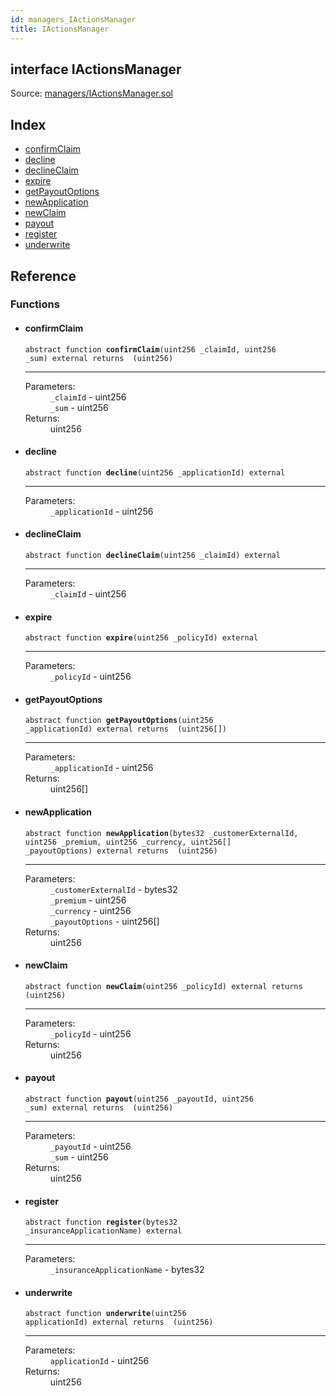 ```yaml
---
id: managers_IActionsManager
title: IActionsManager
---
```


<div class="contract-doc"><div class="contract"><h2 class="contract-header"><span class="contract-kind">interface</span> IActionsManager</h2><div class="source">Source: <a href="/blob/v1.0.0/contracts/managers/IActionsManager.sol" target="_blank">managers/IActionsManager.sol</a></div></div><div class="index"><h2>Index</h2><ul><li><a href="managers_IActionsManager.html#confirmClaim">confirmClaim</a></li><li><a href="managers_IActionsManager.html#decline">decline</a></li><li><a href="managers_IActionsManager.html#declineClaim">declineClaim</a></li><li><a href="managers_IActionsManager.html#expire">expire</a></li><li><a href="managers_IActionsManager.html#getPayoutOptions">getPayoutOptions</a></li><li><a href="managers_IActionsManager.html#newApplication">newApplication</a></li><li><a href="managers_IActionsManager.html#newClaim">newClaim</a></li><li><a href="managers_IActionsManager.html#payout">payout</a></li><li><a href="managers_IActionsManager.html#register">register</a></li><li><a href="managers_IActionsManager.html#underwrite">underwrite</a></li></ul></div><div class="reference"><h2>Reference</h2><div class="functions"><h3>Functions</h3><ul><li><div class="item function"><span id="confirmClaim" class="anchor-marker"></span><h4 class="name">confirmClaim</h4><div class="body"><code class="signature"><span>abstract </span>function <strong>confirmClaim</strong><span>(uint256 _claimId, uint256 _sum) </span><span>external </span><span>returns  (uint256) </span></code><hr/><dl><dt><span class="label-parameters">Parameters:</span></dt><dd><div><code>_claimId</code> - uint256</div><div><code>_sum</code> - uint256</div></dd><dt><span class="label-return">Returns:</span></dt><dd>uint256</dd></dl></div></div></li><li><div class="item function"><span id="decline" class="anchor-marker"></span><h4 class="name">decline</h4><div class="body"><code class="signature"><span>abstract </span>function <strong>decline</strong><span>(uint256 _applicationId) </span><span>external </span></code><hr/><dl><dt><span class="label-parameters">Parameters:</span></dt><dd><div><code>_applicationId</code> - uint256</div></dd></dl></div></div></li><li><div class="item function"><span id="declineClaim" class="anchor-marker"></span><h4 class="name">declineClaim</h4><div class="body"><code class="signature"><span>abstract </span>function <strong>declineClaim</strong><span>(uint256 _claimId) </span><span>external </span></code><hr/><dl><dt><span class="label-parameters">Parameters:</span></dt><dd><div><code>_claimId</code> - uint256</div></dd></dl></div></div></li><li><div class="item function"><span id="expire" class="anchor-marker"></span><h4 class="name">expire</h4><div class="body"><code class="signature"><span>abstract </span>function <strong>expire</strong><span>(uint256 _policyId) </span><span>external </span></code><hr/><dl><dt><span class="label-parameters">Parameters:</span></dt><dd><div><code>_policyId</code> - uint256</div></dd></dl></div></div></li><li><div class="item function"><span id="getPayoutOptions" class="anchor-marker"></span><h4 class="name">getPayoutOptions</h4><div class="body"><code class="signature"><span>abstract </span>function <strong>getPayoutOptions</strong><span>(uint256 _applicationId) </span><span>external </span><span>returns  (uint256[]) </span></code><hr/><dl><dt><span class="label-parameters">Parameters:</span></dt><dd><div><code>_applicationId</code> - uint256</div></dd><dt><span class="label-return">Returns:</span></dt><dd>uint256[]</dd></dl></div></div></li><li><div class="item function"><span id="newApplication" class="anchor-marker"></span><h4 class="name">newApplication</h4><div class="body"><code class="signature"><span>abstract </span>function <strong>newApplication</strong><span>(bytes32 _customerExternalId, uint256 _premium, uint256 _currency, uint256[] _payoutOptions) </span><span>external </span><span>returns  (uint256) </span></code><hr/><dl><dt><span class="label-parameters">Parameters:</span></dt><dd><div><code>_customerExternalId</code> - bytes32</div><div><code>_premium</code> - uint256</div><div><code>_currency</code> - uint256</div><div><code>_payoutOptions</code> - uint256[]</div></dd><dt><span class="label-return">Returns:</span></dt><dd>uint256</dd></dl></div></div></li><li><div class="item function"><span id="newClaim" class="anchor-marker"></span><h4 class="name">newClaim</h4><div class="body"><code class="signature"><span>abstract </span>function <strong>newClaim</strong><span>(uint256 _policyId) </span><span>external </span><span>returns  (uint256) </span></code><hr/><dl><dt><span class="label-parameters">Parameters:</span></dt><dd><div><code>_policyId</code> - uint256</div></dd><dt><span class="label-return">Returns:</span></dt><dd>uint256</dd></dl></div></div></li><li><div class="item function"><span id="payout" class="anchor-marker"></span><h4 class="name">payout</h4><div class="body"><code class="signature"><span>abstract </span>function <strong>payout</strong><span>(uint256 _payoutId, uint256 _sum) </span><span>external </span><span>returns  (uint256) </span></code><hr/><dl><dt><span class="label-parameters">Parameters:</span></dt><dd><div><code>_payoutId</code> - uint256</div><div><code>_sum</code> - uint256</div></dd><dt><span class="label-return">Returns:</span></dt><dd>uint256</dd></dl></div></div></li><li><div class="item function"><span id="register" class="anchor-marker"></span><h4 class="name">register</h4><div class="body"><code class="signature"><span>abstract </span>function <strong>register</strong><span>(bytes32 _insuranceApplicationName) </span><span>external </span></code><hr/><dl><dt><span class="label-parameters">Parameters:</span></dt><dd><div><code>_insuranceApplicationName</code> - bytes32</div></dd></dl></div></div></li><li><div class="item function"><span id="underwrite" class="anchor-marker"></span><h4 class="name">underwrite</h4><div class="body"><code class="signature"><span>abstract </span>function <strong>underwrite</strong><span>(uint256 applicationId) </span><span>external </span><span>returns  (uint256) </span></code><hr/><dl><dt><span class="label-parameters">Parameters:</span></dt><dd><div><code>applicationId</code> - uint256</div></dd><dt><span class="label-return">Returns:</span></dt><dd>uint256</dd></dl></div></div></li></ul></div></div></div>
